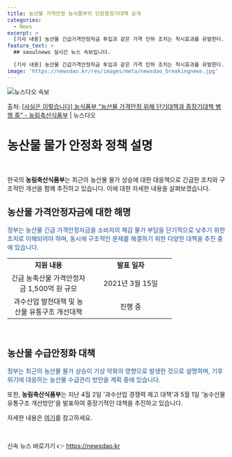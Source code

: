 ```yaml
---
title: 농산물 가격안정 농식품부의 단장중장기대책 공개
categories:
  - News
excerpt: >
  [기사 내용] 농산물 긴급가격안정자금 투입과 같은 가격 인하 조치는 착시효과를 유발한다. 공급량이 늘지 않은…
feature_text: >
  ## seoulnews 실시간 뉴스 속보입니다.

  [기사 내용] 농산물 긴급가격안정자금 투입과 같은 가격 인하 조치는 착시효과를 유발한다. 공급량이 늘지 않은…
image: 'https://newsdao.kr/res/images/meta/newsdao_breakingnews.jpg'
---
```


![뉴스다오 속보](https://newsdao.kr/res/images/meta/newsdao_breakingnews.jpg)

<p>출처: <a href="https://newsdao.kr/3805" rel="dofollow">[사실은 이렇습니다] 농식품부 “농산물 가격안정 위해 단기대책과 중장기대책 병행 중” - 농림축산식품부</a> | 뉴스다오</p>

<h1>농산물 물가 안정화 정책 설명</h1>
<p data-ke-size="size16">&nbsp;</p>

한국의 <b>농림축산식품부</b>는 최근의 농산물 물가 상승에 대한 대응책으로 긴급한 조치와 구조적인 개선을 함께 추진하고 있습니다. 이에 대한 자세한 내용을 살펴보겠습니다.

<h2 data-ke-size="size26">농산물 가격안정자금에 대한 해명</h2>
<p><span style="color: #1a5490;">정부는 농산물 긴급 가격안정자금을 소비자의 체감 물가 부담을 단기적으로 낮추기 위한 조치로 이해되어야 하며, 동시에 구조적인 문제를 해결하기 위한 다양한 대책을 추진 중에 있습니다.</span></p>
<table>
<tbody>
<tr>
<td style="text-align: center; width: 174px;"><b>지원 내용</b></td>
<td style="text-align: center; width: 174px;"><b>발표 일자</b></td>
</tr>
<tr>
<td style="text-align: center; height: 17px;">긴급 농축산물 가격안정자금 1,500억 원 규모</td>
<td style="text-align: center; height: 17px;">2021년 3월 15일</td>
</tr>
<tr>
<td style="text-align: center; height: 17px;">과수산업 발전대책 및 농산물 유통구조 개선대책</td>
<td style="text-align: center; height: 17px;">진행 중</td>
</tr>
</tbody>
</table>
<p data-ke-size="size16">&nbsp;</p>

<h2 data-ke-size="size26">농산물 수급안정화 대책</h2>
<p><span style="color: #1a5490;">정부는 최근의 농산물 물가 상승이 기상 악화의 영향으로 발생한 것으로 설명하며, 기후위기에 대응하는 농산물 수급관리 방안을 계획 중에 있습니다.</span></p>
<p>또한, <b>농림축산식품부</b>는 지난 4월 2일 '과수산업 경쟁력 제고 대책'과 5월 1일 '농수산물 유통구조 개선방안'을 발표하여 중장기적인 대책을 추진하고 있습니다.</p>
<p>자세한 내용은 <a href="https://newsdao.kr/3805">여기</a>를 참고하세요.</p>
<p data-ke-size="size16">&nbsp;</p> 

신속 뉴스 바로가기 👉 <a href="https://newsdao.kr" rel="dofollow">https://newsdao.kr</a>


